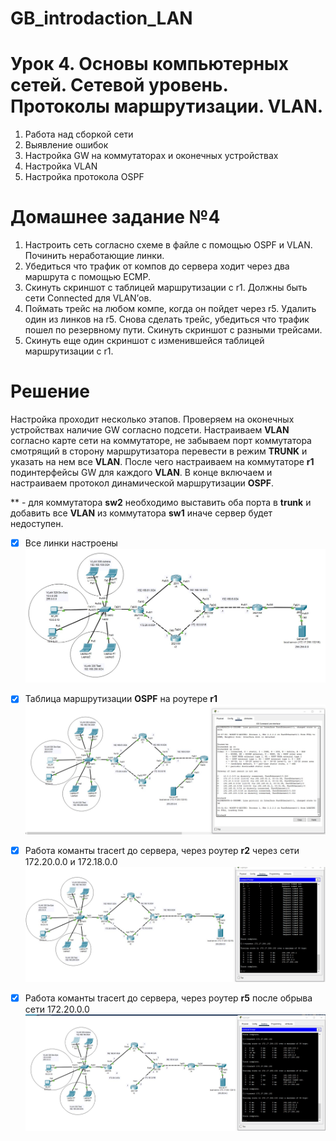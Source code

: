 # GB_introdaction_LAN

# Урок 4. Основы компьютерных сетей. Сетевой уровень. Протоколы маршрутизации. VLAN.
1. Работа над сборкой сети
2. Выявление ошибок
3. Настройка GW на коммутаторах и оконечных устройствах
4. Настройка VLAN
5. Настройка протокола OSPF

# Домашнее задание №4
1. Настроить сеть согласно схеме в файле с помощью OSPF и VLAN. Починить неработающие линки.
2. Убедиться что трафик от компов до сервера ходит через два маршрута с помощью ЕСМР.
3. Скинуть скриншот с таблицей маршрутизации с r1. Должны быть сети Connected для VLAN’ов.
4. Поймать трейс на любом компе, когда он пойдет через r5. Удалить один из линков на r5. Снова сделать трейс, убедиться что трафик пошел по резервному пути. Скинуть скриншот с разными трейсами.
5. Скинуть еще один скриншот с изменившейся таблицей маршрутизации с r1.

# Решение
Настройка проходит несколько этапов. Проверяем на оконечных устройствах наличие GW согласно подсети. Настраиваем **VLAN** согласно карте сети на коммутаторе, не забываем порт коммутатора смотрящий в сторону маршрутизатора перевести в режим **TRUNK** и указать на нем все **VLAN**. После чего настраиваем на коммутаторе **r1** подинтерфейсы GW для каждого **VLAN**. В конце включаем и настраиваем протокол динамической маршрутизации **OSPF**.

** - для коммутатора **sw2** необходимо выставить оба порта в **trunk** и добавить все **VLAN** из коммутатора **sw1** иначе сервер будет недоступен. 

- [x] Все линки настроены
![OSPF настроен](https://github.com/gleb-erokhin/GB_introdaction_LAN/blob/4th/all_ok.jpg)

- [x] Таблица маршрутизации **OSPF** на роутере **r1**
![OSPF настроен](https://github.com/gleb-erokhin/GB_introdaction_LAN/blob/4th/r1.jpg)

- [x] Работа команты tracert до сервера, через роутер **r2** через сети 172.20.0.0 и 172.18.0.0
![tracert to server 1](https://github.com/gleb-erokhin/GB_introdaction_LAN/blob/4th/tracert-serv01.jpg)

- [x] Работа команты tracert до сервера, через роутер **r5** после обрыва сети 172.20.0.0
![tracert to server 2](https://github.com/gleb-erokhin/GB_introdaction_LAN/blob/4th/tracert-serv02.jpg)
